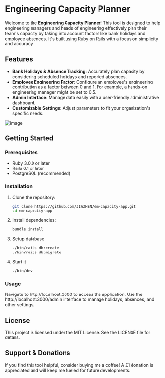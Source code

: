 # Engineering Capacity Planner

Welcome to the **Engineering Capacity Planner**! This tool is designed to help engineering managers and heads of engineering effectively plan their team's capacity by taking into account factors like bank holidays and employee absences. It's built using Ruby on Rails with a focus on simplicity and accuracy.

## Features

- **Bank Holidays & Absence Tracking**: Accurately plan capacity by considering scheduled holidays and reported absences.
- **Employee Engineering Factor**: Configure an employee's engineering contribution as a factor between 0 and 1. For example, a hands-on engineering manager might be set to 0.5.
- **Admin Interface**: Manage data easily with a user-friendly administrative dashboard.
- **Customizable Settings**: Adjust parameters to fit your organization's specific needs.

![image](https://gist.github.com/user-attachments/assets/a64ec939-41d4-4fa6-9f6a-76d094bf3d0a)

## Getting Started

### Prerequisites

- Ruby 3.0.0 or later
- Rails 6.1 or later
- PostgreSQL (recommended)

### Installation

1. Clone the repository:

   ```bash
   git clone https://github.com/JIAZHEN/em-capacity-app.git
   cd em-capacity-app
   ```

2. Install dependencies:
   ```bash
   bundle install
   ```
3. Setup database

   ```bash
   ./bin/rails db:create
   ./bin/rails db:migrate
   ```

4. Start it

   ```bash
   ./bin/dev
   ```

### Usage

Navigate to http://localhost:3000 to access the application.
Use the http://localhost:3000/admin interface to manage holidays, absences, and other settings.

## License

This project is licensed under the MIT License. See the LICENSE file for details.

## Support & Donations

If you find this tool helpful, consider buying me a coffee! A £1 donation is appreciated and will keep me fueled for future developments.
